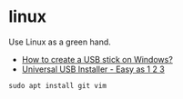 # linux
Use Linux as a green hand.

* [How to create a USB stick on Windows?](http://www.ubuntu.org.cn/download/desktop/create-a-usb-stick-on-windows)
* [Universal USB Installer - Easy as 1 2 3](https://www.pendrivelinux.com/universal-usb-installer-easy-as-1-2-3/)

```
sudo apt install git vim
```

